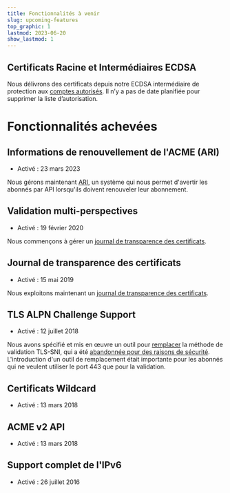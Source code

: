 ```yaml
---
title: Fonctionnalités à venir
slug: upcoming-features
top_graphic: 1
lastmod: 2023-06-20
show_lastmod: 1
---
```


## Certificats Racine et Intermédiaires ECDSA

Nous délivrons des certificats depuis notre ECDSA intermédiaire de protection aux [comptes autorisés](https://community.letsencrypt.org/t/ecdsa-availability-in-production-environment/150679). Il n’y a pas de date planifiée pour supprimer la liste d’autorisation.

# Fonctionnalités achevées

## Informations de renouvellement de l'ACME (ARI)

* Activé : 23 mars 2023

Nous gérons maintenant [ARI](https://letsencrypt.org/2023/03/23/improving-resliiency-and-reliability-with-ari.html), un système qui nous permet d'avertir les abonnés par API lorsqu'ils doivent renouveler leur abonnement.

## Validation multi-perspectives

* Activé : 19 février 2020

Nous commençons à gérer un [journal de transparence des certificats](/docs/ct-logs).

## Journal de transparence des certificats

* Activé : 15 mai 2019

Nous exploitons maintenant un [journal de transparence des certificats](/docs/ct-logs).

## TLS ALPN Challenge Support

* Activé : 12 juillet 2018

Nous avons spécifié et mis en œuvre un outil pour [remplacer](https://tools.ietf.org/html/rfc8737) la méthode de validation TLS-SNI, qui a été [abandonnée pour des raisons de sécurité](https://community.letsencrypt.org/t/important-what-you-need-to-know-about-tls-sni-validation-issues/50811). L'introduction d'un outil de remplacement était importante pour les abonnés qui ne veulent utiliser le port 443 que pour la validation.

## Certificats Wildcard

* Activé : 13 mars 2018

## ACME v2 API

* Activé : 13 mars 2018

## Support complet de l'IPv6

* Activé : 26 juillet 2016
